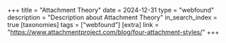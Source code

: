 +++
title = "Attachment Theory"
date = 2024-12-31
type = "webfound"
description = "Description about Attachment Theory"
in_search_index = true
[taxonomies]
tags = ["webfound"]
[extra]
link = "https://www.attachmentproject.com/blog/four-attachment-styles/"
+++

